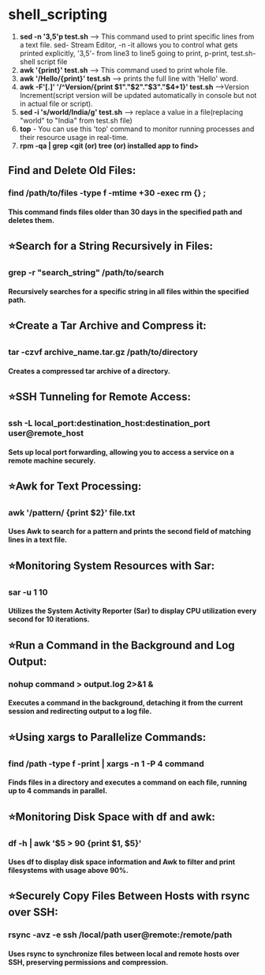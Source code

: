 # shell_scripting

1. **sed -n '3,5'p test.sh** --> This command used to print specific lines from a text file. sed- Stream Editor, -n -it allows you to control what gets printed explicitly, '3,5'- from line3 to line5 going to print, p-print, test.sh- shell script file
2. **awk '{print}' test.sh** --> This command used to print whole file.
3. **awk '/Hello/{print}' test.sh** --> prints the full line with 'Hello' word.
4. **awk -F'[.]' '/^Version/{print $1"."$2"."$3"."$4+1}' test.sh** -->Version Increment(script version will be updated automatically in console but not in actual file or script).
5. **sed -i 's/world/India/g' test.sh** --> replace a value in a file(replacing "world" to "India" from test.sh file)
6. **top** - You can use this 'top' command to monitor running processes and their resource usage in real-time.
7. **rpm -qa | grep <git (or) tree (or) installed app to find>**


## Find and Delete Old Files:
### find /path/to/files -type f -mtime +30 -exec rm {} \;
#### This command finds files older than 30 days in the specified path and deletes them.
## ⭐Search for a String Recursively in Files:
### grep -r "search_string" /path/to/search
#### Recursively searches for a specific string in all files within the specified path.
## ⭐Create a Tar Archive and Compress it:
### tar -czvf archive_name.tar.gz /path/to/directory
#### Creates a compressed tar archive of a directory.
## ⭐SSH Tunneling for Remote Access:
### ssh -L local_port:destination_host:destination_port user@remote_host
#### Sets up local port forwarding, allowing you to access a service on a remote machine securely.
## ⭐Awk for Text Processing:
### awk '/pattern/ {print $2}' file.txt
#### Uses Awk to search for a pattern and prints the second field of matching lines in a text file.
## ⭐Monitoring System Resources with Sar:
### sar -u 1 10
#### Utilizes the System Activity Reporter (Sar) to display CPU utilization every second for 10 iterations.
## ⭐Run a Command in the Background and Log Output:
### nohup command > output.log 2>&1 &
#### Executes a command in the background, detaching it from the current session and redirecting output to a log file.
## ⭐Using xargs to Parallelize Commands:
### find /path -type f -print | xargs -n 1 -P 4 command
#### Finds files in a directory and executes a command on each file, running up to 4 commands in parallel.
## ⭐Monitoring Disk Space with df and awk:
### df -h | awk '$5 > 90 {print $1, $5}'
#### Uses df to display disk space information and Awk to filter and print filesystems with usage above 90%.
## ⭐Securely Copy Files Between Hosts with rsync over SSH:
### rsync -avz -e ssh /local/path user@remote:/remote/path
#### Uses rsync to synchronize files between local and remote hosts over SSH, preserving permissions and compression.

